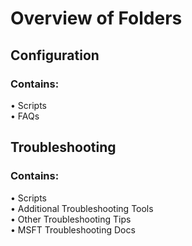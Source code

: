 <h1>Overview of Folders</h1>
<h2>Configuration</h2>
<h3>Contains:</h3>
• Scripts</br>
• FAQs </br>
<h2>Troubleshooting</h2>
<h3>Contains:</h3>
• Scripts</br>
• Additional Troubleshooting Tools</br>
• Other Troubleshooting Tips</br>
• MSFT Troubleshooting Docs</br>
